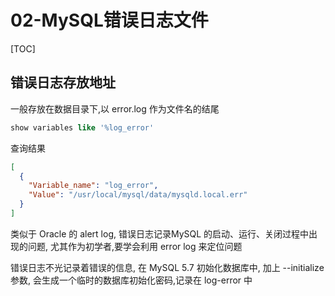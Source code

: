 # 02-MySQL错误日志文件

[TOC]

## 错误日志存放地址

一般存放在数据目录下,以 error.log 作为文件名的结尾

```sql
show variables like '%log_error'
```

查询结果

```json
[
  {
    "Variable_name": "log_error",
    "Value": "/usr/local/mysql/data/mysqld.local.err"
  }
]
```

类似于 Oracle 的 alert log, 错误日志记录MySQL 的启动、运行、关闭过程中出现的问题, 尤其作为初学者,要学会利用 error log 来定位问题

错误日志不光记录着错误的信息, 在 MySQL 5.7 初始化数据库中, 加上 --initialize 参数, 会生成一个临时的数据库初始化密码,记录在 log-error 中